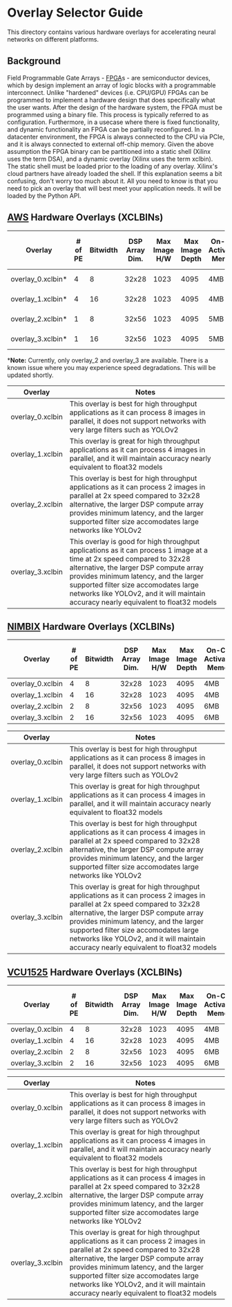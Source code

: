 # Overlay Selector Guide
This directory contains various hardware overlays for accelerating neural networks on different platforms.

## Background
Field Programmable Gate Arrays - [FPGA](https://www.xilinx.com/products/silicon-devices/fpga/what-is-an-fpga.html)s -
are semiconductor devices, which by design implement an array of logic blocks with a programmable interconnect.
Unlike "hardened" devices (i.e. CPU/GPU) FPGAs can be programmed to implement a hardware design that does specifically what the user wants.
After the design of the hardware system, the FPGA must be programmed using a binary file. This process is typically referred to as configuration.
Furthermore, in a usecase where there is fixed functionality, and dynamic functionality an FPGA can be partially reconfigured.
In a datacenter environment, the FPGA is always connected to the CPU via PCIe, and it is always connected to external off-chip memory.
Given the above assumption the FPGA binary can be partitioned into a static shell (Xilinx uses the term DSA), and a dynamic overlay (Xilinx uses the term xclbin).
The static shell must be loaded prior to the loading of any overlay. Xilinx's cloud partners have already loaded the shell.
If this explanation seems a bit confusing, don't worry too much about it. All you need to know is that you need to pick an overlay that will best meet your application needs.
It will be loaded by the Python API.

## [AWS](https://aws.amazon.com/ec2/instance-types/f1/) Hardware Overlays (XCLBINs)


| Overlay           | # of PE | Bitwidth | DSP Array Dim. | Max Image H/W | Max Image Depth | On-Chip Activation Memory | Max Filter Size (HxWxD) | DSA Version |
| ----------------- | ------- | -------- | -------------- | ------------- | --------------- | ------------------------- | ----------------------- | ----------- |
| overlay_0.xclbin*  | 4 | 8 | 32x28 | 1023 | 4095 | 4MB | 4608 | 5.0-aws |
| overlay_1.xclbin*  | 4 | 16 | 32x28 | 1023 | 4095 | 4MB | 4608 | 5.0-aws |
| overlay_2.xclbin*  | 1 | 8 | 32x56 | 1023 | 4095 | 5MB | 9792 | 5.0-aws |
| overlay_3.xclbin*  | 1 | 16 | 32x56 | 1023 | 4095 | 5MB | 9792 | 5.0-aws |

***Note:** Currently, only overlay_2 and overlay_3 are available. There is a known issue where you may experience speed degradations. This will be updated shortly. 

| Overlay           | Notes |
| ----------------- | ------- |
| overlay_0.xclbin  | This overlay is best for high throughput applications as it can process 8 images in parallel, it does not support networks with very large filters such as YOLOv2 |
| overlay_1.xclbin  | This overlay is great for high throughput applications as it can process 4 images in parallel, and it will maintain accuracy nearly equivalent to float32 models |
| overlay_2.xclbin  | This overlay is best for high throughput applications as it can process 2 images in parallel at 2x speed compared to 32x28 alternative, the larger DSP compute array provides minimum latency, and the larger supported filter size accomodates large networks like YOLOv2 |
| overlay_3.xclbin  | This overlay is good for high throughput applications as it can process 1 image at a time at 2x speed compared to 32x28 alternative, the larger DSP compute array provides minimum latency, and the larger supported filter size accomodates large networks like YOLOv2, and it will maintain accuracy nearly equivalent to float32 models |



## [NIMBIX](https://www.nimbix.net/xilinx/) Hardware Overlays (XCLBINs)

| Overlay           | # of PE | Bitwidth | DSP Array Dim. | Max Image H/W | Max Image Depth | On-Chip Activation Memory | Max Filter Size (HxWxD) | DSA Version |
| ----------------- | ------- | -------- | -------------- | ------------- | --------------- | ------------------------- | ----------------------- | ----------- |
| overlay_0.xclbin  | 4 | 8 | 32x28 | 1023 | 4095 | 4MB | 4608 | 5.1 |
| overlay_1.xclbin  | 4 | 16 | 32x28 | 1023 | 4095 | 4MB | 4608 | 5.1 |
| overlay_2.xclbin  | 2 | 8 | 32x56 | 1023 | 4095 | 6MB | 9792 | 5.1 |
| overlay_3.xclbin  | 2 | 16 | 32x56 | 1023 | 4095 | 6MB | 9792 | 5.1 |

| Overlay           | Notes |
| ----------------- | ------- |
| overlay_0.xclbin  | This overlay is best for high throughput applications as it can process 8 images in parallel, it does not support networks with very large filters such as YOLOv2 |
| overlay_1.xclbin  | This overlay is great for high throughput applications as it can process 4 images in parallel, and it will maintain accuracy nearly equivalent to float32 models |
| overlay_2.xclbin  | This overlay is best for high throughput applications as it can process 4 images in parallel at 2x speed compared to 32x28 alternative, the larger DSP compute array provides minimum latency, and the larger supported filter size accomodates large networks like YOLOv2 |
| overlay_3.xclbin  | This overlay is great for high throughput applications as it can process 2 images in parallel at 2x speed compared to 32x28 alternative, the larger DSP compute array provides minimum latency, and the larger supported filter size accomodates large networks like YOLOv2, and it will maintain accuracy nearly equivalent to float32 models |

## [VCU1525](https://www.xilinx.com/products/boards-and-kits/vcu1525-a.html) Hardware Overlays (XCLBINs)

| Overlay           | # of PE | Bitwidth | DSP Array Dim. | Max Image H/W | Max Image Depth | On-Chip Activation Memory | Max Filter Size (HxWxD) | DSA Version |
| ----------------- | ------- | -------- | -------------- | ------------- | --------------- | ------------------------- | ----------------------- | ----------- |
| overlay_0.xclbin  | 4 | 8 | 32x28 | 1023 | 4095 | 4MB | 4608 | 5.1 |
| overlay_1.xclbin  | 4 | 16 | 32x28 | 1023 | 4095 | 4MB | 4608 | 5.1 |
| overlay_2.xclbin  | 2 | 8 | 32x56 | 1023 | 4095 | 6MB | 9792 | 5.1 |
| overlay_3.xclbin  | 2 | 16 | 32x56 | 1023 | 4095 | 6MB | 9792 | 5.1 |

| Overlay           | Notes |
| ----------------- | ------- |
| overlay_0.xclbin  | This overlay is best for high throughput applications as it can process 8 images in parallel, it does not support networks with very large filters such as YOLOv2 |
| overlay_1.xclbin  | This overlay is great for high throughput applications as it can process 4 images in parallel, and it will maintain accuracy nearly equivalent to float32 models |
| overlay_2.xclbin  | This overlay is best for high throughput applications as it can process 4 images in parallel at 2x speed compared to 32x28 alternative, the larger DSP compute array provides minimum latency, and the larger supported filter size accomodates large networks like YOLOv2 |
| overlay_3.xclbin  | This overlay is great for high throughput applications as it can process 2 images in parallel at 2x speed compared to 32x28 alternative, the larger DSP compute array provides minimum latency, and the larger supported filter size accomodates large networks like YOLOv2, and it will maintain accuracy nearly equivalent to float32 models |
